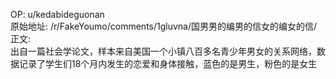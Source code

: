 
OP: u/kedabideguonan  
原始地址: /r/FakeYoumo/comments/1gluvna/国男男的编男的信女的编女的信/  
正文:  
出自一篇社会学论文，样本来自美国一个小镇八百多名青少年男女的关系网络，数据记录了学生们18个月内发生的恋爱和身体接触，蓝色的是男生，粉色的是女生
